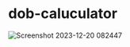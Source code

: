 
# dob-caluculator
![Screenshot 2023-12-20 082447](https://github.com/navitha2255/dob-caluculator/assets/149859880/fc9d2ab8-f3ef-4578-a549-8b89eaab853f)
